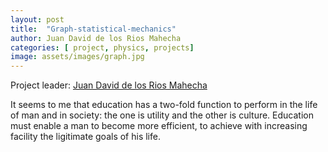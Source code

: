 ```yaml
---
layout: post
title:  "Graph-statistical-mechanics"
author: Juan David de los Rios Mahecha
categories: [ project, physics, projects]
image: assets/images/graph.jpg
---
```

Project leader: [Juan David de los Rios Mahecha](https://x.com/juandelosrios21/)

It seems to me that education has a two-fold function to perform in the life of man and in society: the one is utility and the other is culture. Education must enable a man to become more efficient, to achieve with increasing facility the ligitimate goals of his life.
